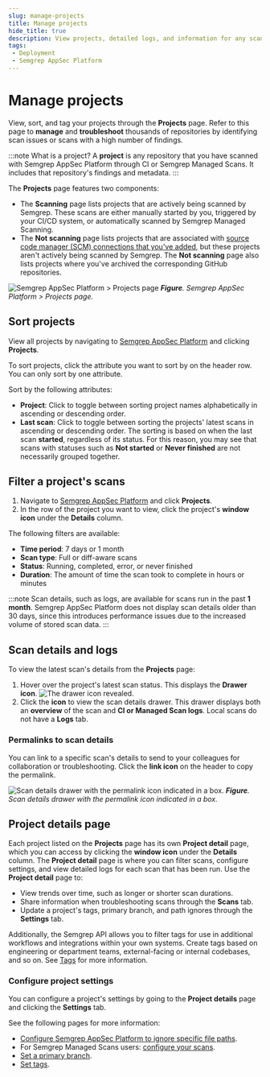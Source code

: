 ```yaml
---
slug: manage-projects
title: Manage projects
hide_title: true
description: View projects, detailed logs, and information for any scan.
tags:
 - Deployment
 - Semgrep AppSec Platform
---
```


# Manage projects

View, sort, and tag your projects through the **Projects** page. Refer to this page to **manage** and **troubleshoot** thousands of repositories by identifying scan issues or scans with a high number of findings.

:::note What is a project?
A **project** is any repository that you have scanned with Semgrep AppSec Platform through CI or Semgrep Managed Scans. It includes that repository's findings and metadata.
:::

The **Projects** page features two components:

- The **Scanning** page lists projects that are actively being scanned by Semgrep. These scans are either manually started by you, triggered by your CI/CD system, or automatically scanned by Semgrep Managed Scanning.
- The **Not scanning** page lists projects that are associated with [source code manager (SCM) connections that you've added](/deployment/connect-scm), but these projects aren't actively being scanned by Semgrep. The **Not scanning** page also lists projects where you've archived the corresponding GitHub repositories.

![Semgrep AppSec Platform > Projects page](/img/projects-page.png)
_**Figure**. Semgrep AppSec Platform > Projects page._

## Sort projects

View all projects by navigating to [Semgrep AppSec Platform](https://semgrep.dev/login) and clicking **<i class="fa-solid fa-folder-open"></i> Projects**.

To sort projects, click the attribute you want to sort by on the header row. You can only sort by one attribute.

Sort by the following attributes:

- **Project**: Click to toggle between sorting project names alphabetically in ascending or descending order. 
- **Last scan**: Click to toggle between sorting the projects' latest scans in ascending or descending order. The sorting is based on when the last scan **started**, regardless of its status. For this reason, you may see that scans with statuses such as **Not started** or **Never finished** are not necessarily grouped together.

## Filter a project's scans

1. Navigate to [Semgrep AppSec Platform](https://semgrep.dev/login) and click **<i class="fa-solid fa-folder-open"></i> Projects**.
1. In the row of the project you want to view, click the project's **<i class="far fa-window-restore"></i> window icon** under the **Details** column.

The following filters are available:

- **Time period**: 7 days or 1 month
- **Scan type**: Full or diff-aware scans
- **Status**: Running, completed, error, or never finished
- **Duration**: The amount of time the scan took to complete in hours or minutes

:::note
Scan details, such as logs, are available for scans run in the past **1 month**. Semgrep AppSec Platform does not display scan details older than 30 days, since this introduces performance issues due to the increased volume of stored scan data.
:::

## Scan details and logs

To view the latest scan's details from the **Projects** page:

1. Hover over the project's latest scan status. This displays the **<i class="fa-solid fa-sidebar-flip"></i> Drawer icon**.
![The drawer icon revealed.](/img/projects-view-scan-details.png)
1. Click the **<i class="fa-solid fa-sidebar-flip"></i> icon** to view the scan details drawer. This drawer displays both an **overview** of the scan and **CI or Managed Scan logs**. Local scans do not have a **Logs** tab. 

### Permalinks to scan details

You can link to a specific scan's details to send to your colleagues for collaboration or troubleshooting. Click the **<i class="fa-solid fa-link"></i> link icon** on the header to copy the permalink.

![Scan details drawer with the permalink icon indicated in a box.](/img/scan-details-permalink.png)
_**Figure**. Scan details drawer with the permalink icon indicated in a box._

## Project details page

Each project listed on the **Projects** page has its own **Project detail** page, which you can access by clicking the **<i class="far fa-window-restore"></i> window icon** under the **Details** column. The **Project detail** page is where you can filter scans, configure settings, and view detailed logs for each scan that has been run. Use the **Project detail** page to:

- View trends over time, such as longer or shorter scan durations.
- Share information when troubleshooting scans through the **Scans** tab.
- Update a project's tags, primary branch, and path ignores through the **Settings** tab.

Additionally, the Semgrep API allows you to filter tags for use in additional workflows and integrations within your own systems. Create tags based on engineering or department teams, external-facing or internal codebases, and so on. See [Tags](/semgrep-appsec-platform/tags) for more information.

### Configure project settings

You can configure a project's settings by going to the **Project details** page and clicking the **Settings** tab.

See the following pages for more information:

- [Configure Semgrep AppSec Platform to ignore specific file paths](/ignoring-files-folders-code).
- For Semgrep Managed Scans users: [configure your scans](/deployment/managed-scanning/overview).
- [Set a primary branch](/deployment/primary-branch).
- [Set tags](/semgrep-appsec-platform/tags).
